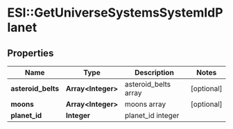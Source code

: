# ESI::GetUniverseSystemsSystemIdPlanet

## Properties
Name | Type | Description | Notes
------------ | ------------- | ------------- | -------------
**asteroid_belts** | **Array&lt;Integer&gt;** | asteroid_belts array | [optional] 
**moons** | **Array&lt;Integer&gt;** | moons array | [optional] 
**planet_id** | **Integer** | planet_id integer | 

